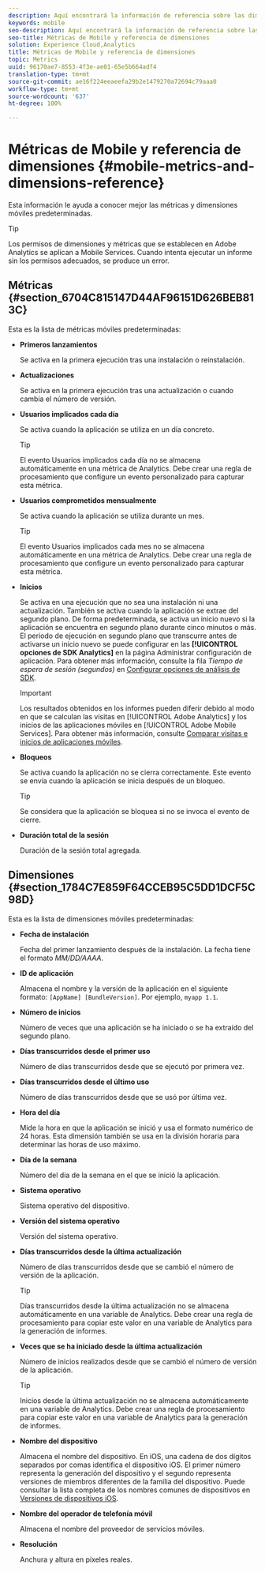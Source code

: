 ```yaml
---
description: Aquí encontrará la información de referencia sobre las dimensiones y las métricas móviles predeterminadas.
keywords: mobile
seo-description: Aquí encontrará la información de referencia sobre las dimensiones y las métricas móviles predeterminadas.
seo-title: Métricas de Mobile y referencia de dimensiones
solution: Experience Cloud,Analytics
title: Métricas de Mobile y referencia de dimensiones
topic: Metrics
uuid: 96170ae7-8553-4f3e-ae01-65e5b664adf4
translation-type: tm+mt
source-git-commit: ae16f224eeaeefa29b2e1479270a72694c79aaa0
workflow-type: tm+mt
source-wordcount: '637'
ht-degree: 100%

---
```



# Métricas de Mobile y referencia de dimensiones {#mobile-metrics-and-dimensions-reference}

Esta información le ayuda a conocer mejor las métricas y dimensiones móviles predeterminadas.

>[!TIP]
>
>Los permisos de dimensiones y métricas que se establecen en Adobe Analytics se aplican a Mobile Services. Cuando intenta ejecutar un informe sin los permisos adecuados, se produce un error.

## Métricas {#section_6704C815147D44AF96151D626BEB813C}

Esta es la lista de métricas móviles predeterminadas:

* **Primeros lanzamientos**

   Se activa en la primera ejecución tras una instalación o reinstalación.

* **Actualizaciones**

   Se activa en la primera ejecución tras una actualización o cuando cambia el número de versión.

* **Usuarios implicados cada día**

   Se activa cuando la aplicación se utiliza en un día concreto.

   >[!TIP]
   >
   >El evento Usuarios implicados cada día no se almacena automáticamente en una métrica de Analytics. Debe crear una regla de procesamiento que configure un evento personalizado para capturar esta métrica.

* **Usuarios comprometidos mensualmente**

   Se activa cuando la aplicación se utiliza durante un mes.

   >[!TIP]
   >El evento Usuarios implicados cada mes no se almacena automáticamente en una métrica de Analytics. Debe crear una regla de procesamiento que configure un evento personalizado para capturar esta métrica.

* **Inicios**

   Se activa en una ejecución que no sea una instalación ni una actualización. También se activa cuando la aplicación se extrae del segundo plano. De forma predeterminada, se activa un inicio nuevo si la aplicación se encuentra en segundo plano durante cinco minutos o más. El periodo de ejecución en segundo plano que transcurre antes de activarse un inicio nuevo se puede configurar en las **[!UICONTROL opciones de SDK Analytics]** en la página Administrar configuración de aplicación. Para obtener más información, consulte la fila *Tiempo de espera de sesión (segundos)* en [Configurar opciones de análisis de SDK](/help/using/c-manage-app-settings/c-mob-confg-app/t-config-analytics/t-config-analytics.md).

   >[!IMPORTANT]
   >Los resultados obtenidos en los informes pueden diferir debido al modo en que se calculan las visitas en [!UICONTROL Adobe Analytics] y los inicios de las aplicaciones móviles en [!UICONTROL Adobe Mobile Services]. Para obtener más información, consulte [Comparar visitas e inicios de aplicaciones móviles](https://helpx.adobe.com/es/analytics/kb/compare-visits-and-mobile-app-launches.html).

* **Bloqueos**

   Se activa cuando la aplicación no se cierra correctamente. Este evento se envía cuando la aplicación se inicia después de un bloqueo.

   >[!TIP]
   >Se considera que la aplicación se bloquea si no se invoca el evento de cierre.

* **Duración total de la sesión**

   Duración de la sesión total agregada.

## Dimensiones {#section_1784C7E859F64CCEB95C5DD1DCF5C98D}

Esta es la lista de dimensiones móviles predeterminadas:

* **Fecha de instalación**

   Fecha del primer lanzamiento después de la instalación. La fecha tiene el formato *MM/DD/AAAA*.

* **ID de aplicación**

   Almacena el nombre y la versión de la aplicación en el siguiente formato: `[AppName] [BundleVersion]`. Por ejemplo, `myapp 1.1`.

* **Número de inicios**

   Número de veces que una aplicación se ha iniciado o se ha extraído del segundo plano.

* **Días transcurridos desde el primer uso**

   Número de días transcurridos desde que se ejecutó por primera vez.

* **Días transcurridos desde el último uso**

   Número de días transcurridos desde que se usó por última vez.

* **Hora del día**

   Mide la hora en que la aplicación se inició y usa el formato numérico de 24 horas. Esta dimensión también se usa en la división horaria para determinar las horas de uso máximo.

* **Día de la semana**

   Número del día de la semana en el que se inició la aplicación.

* **Sistema operativo**

   Sistema operativo del dispositivo.

* **Versión del sistema operativo**

   Versión del sistema operativo.

* **Días transcurridos desde la última actualización**

   Número de días transcurridos desde que se cambió el número de versión de la aplicación.

   >[!TIP]
   >
   >Días transcurridos desde la última actualización no se almacena automáticamente en una variable de Analytics. Debe crear una regla de procesamiento para copiar este valor en una variable de Analytics para la generación de informes.

* **Veces que se ha iniciado desde la última actualización**

   Número de inicios realizados desde que se cambió el número de versión de la aplicación.

   >[!TIP]
   >
   >Inicios desde la última actualización no se almacena automáticamente en una variable de Analytics. Debe crear una regla de procesamiento para copiar este valor en una variable de Analytics para la generación de informes.

* **Nombre del dispositivo**

   Almacena el nombre del dispositivo. En iOS, una cadena de dos dígitos separados por comas identifica el dispositivo iOS. El primer número representa la generación del dispositivo y el segundo representa versiones de miembros diferentes de la familia del dispositivo. Puede consultar la lista completa de los nombres comunes de dispositivos en [Versiones de dispositivos iOS](/help/ios/reference/device-versions.md).

* **Nombre del operador de telefonía móvil**

   Almacena el nombre del proveedor de servicios móviles.

* **Resolución**

   Anchura y altura en píxeles reales.
